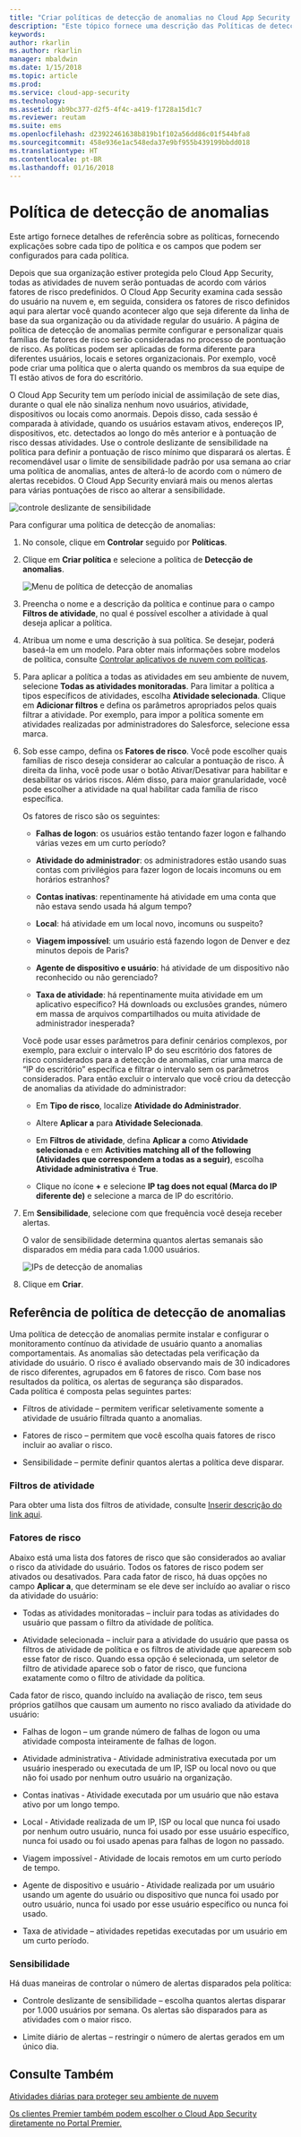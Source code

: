 ```yaml
---
title: "Criar políticas de detecção de anomalias no Cloud App Security | Microsoft Docs"
description: "Este tópico fornece uma descrição das Políticas de detecção de anomalias, bem como informações de referência sobre os blocos de construção de uma política de detecção de anomalias."
keywords: 
author: rkarlin
ms.author: rkarlin
manager: mbaldwin
ms.date: 1/15/2018
ms.topic: article
ms.prod: 
ms.service: cloud-app-security
ms.technology: 
ms.assetid: ab9bc377-d2f5-4f4c-a419-f1728a15d1c7
ms.reviewer: reutam
ms.suite: ems
ms.openlocfilehash: d23922461638b819b1f102a56dd86c01f544bfa8
ms.sourcegitcommit: 458e936e1ac548eda37e9bf955b439199bbdd018
ms.translationtype: HT
ms.contentlocale: pt-BR
ms.lasthandoff: 01/16/2018
---
```

# <a name="anomaly-detection-policy"></a>Política de detecção de anomalias
Este artigo fornece detalhes de referência sobre as políticas, fornecendo explicações sobre cada tipo de política e os campos que podem ser configurados para cada política.  

Depois que sua organização estiver protegida pelo Cloud App Security, todas as atividades de nuvem serão pontuadas de acordo com vários fatores de risco predefinidos. O Cloud App Security examina cada sessão do usuário na nuvem e, em seguida, considera os fatores de risco definidos aqui para alertar você quando acontecer algo que seja diferente da linha de base da sua organização ou da atividade regular do usuário. A página de política de detecção de anomalias permite configurar e personalizar quais famílias de fatores de risco serão consideradas no processo de pontuação de risco. As políticas podem ser aplicadas de forma diferente para diferentes usuários, locais e setores organizacionais. Por exemplo, você pode criar uma política que o alerta quando os membros da sua equipe de TI estão ativos de fora do escritório.  

O Cloud App Security tem um período inicial de assimilação de sete dias, durante o qual ele não sinaliza nenhum novo usuários, atividade, dispositivos ou locais como anormais. Depois disso, cada sessão é comparada à atividade, quando os usuários estavam ativos, endereços IP, dispositivos, etc. detectados ao longo do mês anterior e à pontuação de risco dessas atividades. Use o controle deslizante de sensibilidade na política para definir a pontuação de risco mínimo que disparará os alertas. É recomendável usar o limite de sensibilidade padrão por usa semana ao criar uma política de anomalias, antes de alterá-lo de acordo com o número de alertas recebidos. O Cloud App Security enviará mais ou menos alertas para várias pontuações de risco ao alterar a sensibilidade.
  
![controle deslizante de sensibilidade](./media/sensitivity-slider.png)

Para configurar uma política de detecção de anomalias:  
  
1.  No console, clique em **Controlar** seguido por **Políticas**.  
  
2.  Clique em **Criar política** e selecione a política de **Detecção de anomalias**.  
  
     ![Menu de política de detecção de anomalias](./media/anomaly-detection-policy-menu.png "Menu de política de detecção de anomalias")  
  
3.  Preencha o nome e a descrição da política e continue para o campo **Filtros de atividade**, no qual é possível escolher a atividade à qual deseja aplicar a política.  
  
4.  Atribua um nome e uma descrição à sua política. Se desejar, poderá baseá-la em um modelo. Para obter mais informações sobre modelos de política, consulte [Controlar aplicativos de nuvem com políticas](control-cloud-apps-with-policies.md).  
  
5.  Para aplicar a política a todas as atividades em seu ambiente de nuvem, selecione **Todas as atividades monitoradas**. Para limitar a política a tipos específicos de atividades, escolha **Atividade selecionada**. Clique em **Adicionar filtros** e defina os parâmetros apropriados pelos quais filtrar a atividade. Por exemplo, para impor a política somente em atividades realizadas por administradores do Salesforce, selecione essa marca.  
  
6.  Sob esse campo, defina os **Fatores de risco**. Você pode escolher quais famílias de risco deseja considerar ao calcular a pontuação de risco. À direita da linha, você pode usar o botão Ativar/Desativar para habilitar e desabilitar os vários riscos. Além disso, para maior granularidade, você pode escolher a atividade na qual habilitar cada família de risco específica.  
  
     Os fatores de risco são os seguintes:  
  
    -   **Falhas de logon**: os usuários estão tentando fazer logon e falhando várias vezes em um curto período?  
  
    -   **Atividade do administrador**: os administradores estão usando suas contas com privilégios para fazer logon de locais incomuns ou em horários estranhos?  
  
    -   **Contas inativas**: repentinamente há atividade em uma conta que não estava sendo usada há algum tempo?  
  
    -   **Local**: há atividade em um local novo, incomuns ou suspeito?  
  
    -   **Viagem impossível**: um usuário está fazendo logon de Denver e dez minutos depois de Paris?  
  
    -   **Agente de dispositivo e usuário**: há atividade de um dispositivo não reconhecido ou não gerenciado?  

    -   **Taxa de atividade**: há repentinamente muita atividade em um aplicativo específico? Há downloads ou exclusões grandes, número em massa de arquivos compartilhados ou muita atividade de administrador inesperada?
  
     Você pode usar esses parâmetros para definir cenários complexos, por exemplo, para excluir o intervalo IP do seu escritório dos fatores de risco considerados para a detecção de anomalias, criar uma marca de “IP do escritório” específica e filtrar o intervalo sem os parâmetros considerados. Para então excluir o intervalo que você criou da detecção de anomalias da atividade do administrador:  
  
    -   Em **Tipo de risco**, localize **Atividade do Administrador**.  
  
    -   Altere **Aplicar a** para **Atividade Selecionada**.  
  
    -   Em **Filtros de atividade**, defina **Aplicar a** como **Atividade selecionada** e em **Activities matching all of the following (Atividades que correspondem a todas as a seguir)**, escolha **Atividade administrativa** é **True**.  
  
    -   Clique no ícone **+** e selecione **IP tag does not equal (Marca do IP diferente de)** e selecione a marca de IP do escritório.  
  
7.  Em **Sensibilidade**, selecione com que frequência você deseja receber alertas.  
  
     O valor de sensibilidade determina quantos alertas semanais são disparados em média para cada 1.000 usuários.  
  
     ![IPs de detecção de anomalias](./media/anomaly-detection-ips.png "IPs de detecção de anomalias")  
  
8.  Clique em **Criar**.  
 

## <a name="anomaly-detection-policy-reference"></a>Referência de política de detecção de anomalias  
Uma política de detecção de anomalias permite instalar e configurar o monitoramento contínuo da atividade de usuário quanto a anomalias comportamentais. As anomalias são detectadas pela verificação da atividade do usuário. O risco é avaliado observando mais de 30 indicadores de risco diferentes, agrupados em 6 fatores de risco. Com base nos resultados da política, os alertas de segurança são disparados.   
Cada política é composta pelas seguintes partes:  
  
-   Filtros de atividade – permitem verificar seletivamente somente a atividade de usuário filtrada quanto a anomalias.  
  
-   Fatores de risco – permitem que você escolha quais fatores de risco incluir ao avaliar o risco.  
  
-   Sensibilidade – permite definir quantos alertas a política deve disparar.  
  
### <a name="activity-filters"></a>Filtros de atividade  
Para obter uma lista dos filtros de atividade, consulte [Inserir descrição do link aqui](activity-filters.md).  
  
### <a name="risk-factors"></a>Fatores de risco  
Abaixo está uma lista dos fatores de risco que são considerados ao avaliar o risco da atividade do usuário. Todos os fatores de risco podem ser ativados ou desativados. Para cada fator de risco, há duas opções no campo **Aplicar a**, que determinam se ele deve ser incluído ao avaliar o risco da atividade do usuário:  
  
-   Todas as atividades monitoradas – incluir para todas as atividades do usuário que passam o filtro da atividade de política.  
  
-   Atividade selecionada – incluir para a atividade do usuário que passa os filtros de atividade de política e os filtros de atividade que aparecem sob esse fator de risco. Quando essa opção é selecionada, um seletor de filtro de atividade aparece sob o fator de risco, que funciona exatamente como o filtro de atividade da política.  
  
Cada fator de risco, quando incluído na avaliação de risco, tem seus próprios gatilhos que causam um aumento no risco avaliado da atividade do usuário:  
  
-   Falhas de logon – um grande número de falhas de logon ou uma atividade composta inteiramente de falhas de logon.  
  
-   Atividade administrativa ‑ Atividade administrativa executada por um usuário inesperado ou executada de um IP, ISP ou local novo ou que não foi usado por nenhum outro usuário na organização.  
  
-   Contas inativas ‑ Atividade executada por um usuário que não estava ativo por um longo tempo.  
  
-   Local ‑ Atividade realizada de um IP, ISP ou local que nunca foi usado por nenhum outro usuário, nunca foi usado por esse usuário específico, nunca foi usado ou foi usado apenas para falhas de logon no passado.  
  
-   Viagem impossível ‑ Atividade de locais remotos em um curto período de tempo.  
  
-   Agente de dispositivo e usuário ‑ Atividade realizada por um usuário usando um agente do usuário ou dispositivo que nunca foi usado por outro usuário, nunca foi usado por esse usuário específico ou nunca foi usado.  
  
-   Taxa de atividade – atividades repetidas executadas por um usuário em um curto período. 

### <a name="sensitivity"></a>Sensibilidade  
Há duas maneiras de controlar o número de alertas disparados pela política:  
  
-   Controle deslizante de sensibilidade – escolha quantos alertas disparar por 1.000 usuários por semana. Os alertas são disparados para as atividades com o maior risco.  
  
-   Limite diário de alertas – restringir o número de alertas gerados em um único dia.  
  
## <a name="see-also"></a>Consulte Também  
[Atividades diárias para proteger seu ambiente de nuvem](daily-activities-to-protect-your-cloud-environment.md)   

[Os clientes Premier também podem escolher o Cloud App Security diretamente no Portal Premier.](https://premier.microsoft.com/)  
  
  
